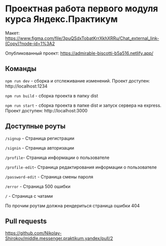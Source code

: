 
# Проектная работа первого модуля курса Яндекс.Практикум
Макет: https://www.figma.com/file/3puQSdxTobatKrrXkhXRRu/Chat_external_link-(Copy)?node-id=1%3A2

Опубликованный проект: https://admirable-biscotti-b5a516.netlify.app/

## Команды
`npm run dev` - сборка и отслеживание изменений. Проект доступен: http://localhost:1234

`npm run build` - сборка проекта в папку dist

`npm run start` - сборка проекта в папке dist и запуск сервера на express. Проект доступен: http://localhost:3000

## Доступные роуты

`/signup` - Страница регистрации

`/signin` - Страница авторизации

`/profile`- Страница информации о пользователе

`/profile-edit`- Страница редактирования информации о пользователе

`/password-edit` - Страница смены пароля

`/error` - Страница 500 ошибки

`/` - Страница с чатами

По прочим роутам должна рендериться страница ошибки 404

## Pull requests
https://github.com/Nikolay-Shirokov/middle.messenger.praktikum.yandex/pull/2

